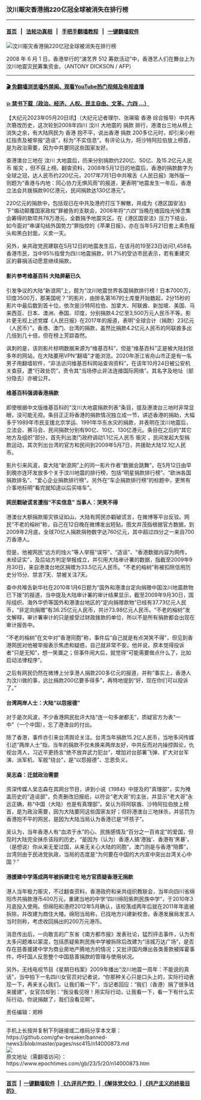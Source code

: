 ### 汶川赈灾香港捐220亿冠全球被消失在排行榜
------------------------

#### [首页](https://github.com/gfw-breaker/banned-news3/blob/master/README.md) &nbsp;&nbsp;|&nbsp;&nbsp; [法轮功真相](https://github.com/begood0513/basic/blob/master/README.md)  &nbsp;&nbsp;|&nbsp;&nbsp; [手把手翻墙教程](https://github.com/gfw-breaker/guides/wiki)  &nbsp;&nbsp;|&nbsp;&nbsp; [一键翻墙软件](https://github.com/gfw-breaker/nogfw/blob/master/README.md)  



<div><img alt="汶川赈灾香港捐220亿冠全球被消失在排行榜" class="attachment-djy_600_400 size-djy_600_400 wp-post-image" src="https://i.epochtimes.com/assets/uploads/2023/05/id14000882-000_Hkg1349037-600x400.jpeg"/>
<div class="caption">
 <p>
  2008 年 6 月 1 日，香港举行的“演艺界 512 筹款活动”中，香港艺人们在舞台上为汶川地震灾民筹集资金。（ANTONY DICKSON / AFP）
 </p>
</div></div><hr/>

#### [ 🎬  免翻墙浏览墙外禁闻、观看YouTube热门视频及电视直播](https://github.com/gfw-breaker/HelloWorld)

#### [ 💥  禁书下载（政治、经济、人权、民主自由、文革、六四 ...）](https://github.com/gfw-breaker/books/blob/master/README.md)

<div><p>
 【大纪元2023年05月20日讯】（大纪元记者理尔、张瑛瑜
 <ok href="https://www.epochtimes.com/gb/tag/%E9%A6%99%E6%B8%AF.html">
  香港
 </ok>
 综合报导）中共再次篡改历史，这次轮到2008年四川
 <ok href="https://www.epochtimes.com/gb/tag/%E6%B1%B6%E5%B7%9D.html">
  汶川
 </ok>
 大地震的
 <ok href="https://www.epochtimes.com/gb/tag/%E6%8D%90%E6%AC%BE.html">
  捐款
 </ok>
 排行，港澳台三地从榜上消失之余，有大陆网民为
 <ok href="https://www.epochtimes.com/gb/tag/%E9%A6%99%E6%B8%AF.html">
  香港
 </ok>
 抱不平，说出香港
 <ok href="https://www.epochtimes.com/gb/tag/%E6%8D%90%E6%AC%BE.html">
  捐款
 </ok>
 200多亿元时，却引来小粉红指责及被举报“造谣”，标为“不实信息”。有评论认为，将沙特阿拉伯放上榜首，是为政治需要，因为中共要同这些国家友好。
</p>
<p>
 查港澳台三地在
 <ok href="https://www.epochtimes.com/gb/tag/%E6%B1%B6%E5%B7%9D.html">
  汶川
 </ok>
 大地震后，历来分别捐款约220亿、50亿、及15.2亿元人民币
 <ok href="https://www.epochtimes.com/gb/tag/%E8%B5%88%E7%81%BE.html">
  赈灾
 </ok>
 ，但不获上榜。翻查资料，2008年5月12日的地震后，香港的捐款数字为全球之冠，达人民币约220亿元，2017年7月1日中共喉舌《人民日报》海外版一则题为“香港与内地：同心协力无惧风雨”的报道，更表明“地震发生一年后，香港立法会共拨捐款90亿港元，民间捐款达130亿港元”。
</p>
<p>
 220亿元的捐款中，包括现已在中共及港府打压下解散，并成为《港区国安法》下“煽动颠覆国家政权”罪被告的支联会，2008年将“六四”当晚在维园烛光悼念集会筹得的款项共78万港元，全数捐予地震灾区。在《港区国安法》压力下结业、如今面对“串谋勾结外国势力”罪指控的《苹果日报》，亦在当年5月21日套上素色报头和黑白封面，义卖一天。
</p>
<p>
 另外，亲共政党民建联在5月12日的地震发生后，在该月的19至23日访问1,458名香港市民，当中95%指曾为四川地震捐款，91.7%的受访市民表示，若有重建灾区的募捐活动愿意继续捐款。
</p>
<h4>
 影片参考维基百科 大陆屏蔽已久
</h4>
<p>
 引发争议的大陆“新浪网”上，题为“汶川地震世界各国捐款排行榜！日本7000万，印度3500万，那美国呢？”的影片，由排名第167的土库曼开始数起，2分15秒的影片中最后数到首十位，依次是沙特阿拉伯、加拿大、阿联酋、新加坡、美国、马来西亚、日本、澳洲、泰国、印度，分别捐款4.2亿至3,500万元人民币不等。影片更无视上述党媒《人民日报》在2017年的报道，表明“全球合计（捐款）23亿元（人民币）”。香港、澳门、台湾的捐款，虽然比捐款4.2亿元人民币的阿联酋多出几倍到几十倍，但在榜上芳踪杳然。
</p>
<p>
 讽刺的是，该则影片标明数据来源为“维基百科”，但是“维基百科”正是被大陆封锁多年的网站，在大陆要用VPN“翻墙”才能浏览。2020年浙江省舟山市正是有一名男子用翻墙软件，“非法访问维基百科网站查询资料”，在该年10月24日被公安机关查获，遭“行政处罚”，责令其“当场停止非法连接国际网络”。其名字及地址（部分隐去）亦被公开。
</p>
<h4>
 维基百科强调香港捐款
</h4>
<p>
 即使根据中文版维基百科的“汶川大地震捐款列表”条目，提及港澳台三地时非常显眼，没可能无视。条目正正将香港的捐款情况独立成一节，讲述香港的捐助，大幅多于1989年市民支援北京学运、1991年华东水灾的捐款，并表明在汶川地震后，立法会、赛马会、民间捐款分别有90亿、10亿、130亿港元。条目在之后的“其它地方及组织”部分，首先列出澳门政府调动1.1亿元人民币
 <ok href="https://www.epochtimes.com/gb/tag/%E8%B5%88%E7%81%BE.html">
  赈灾
 </ok>
 ，民间发起大型捐款运动，其次列出台湾的官方和民间到2009年5月7日，共援助大陆12.1亿人民币。
</p>
<p>
 影片引来风波，查大陆“新浪网”上的同一影片作者“数据会跳舞”，在5月12日由早到晚亦连环发放多个关于汶川地震的排行榜，包括“明星捐款排行榜”、“欧洲各国捐款排名”、“爱心企业捐款排行榜”。另外在“车企捐款排行榜”的标题中，更煞有介事地标明“看完就知道以后买啥车”。
</p>
<h4>
 网民戳破谎言遭指“不实信息” 当事人：哭笑不得
</h4>
<p>
 港澳台大额捐款赈灾铁证如山，大陆有网民亦戳破谎言，在微博等平台反驳。网民“不老的榕树”称，自己在12日晚在微博发出短贴，图文并茂指根据官方数据，到2009年2月底，全球70亿人捐款捐物数字达760亿元，其中超过四分之一来自700万香港人。
</p>
<p>
 但是，他被网民“远方的烛火”等人举报“误导”、“造谣”、“香港数据内容为网传，未经证实”，及后站方判定举报成立，并引用大陆审计署的数据，指截至2009年9月30日，来自港澳台地区捐赠为33.5亿元人民币。“不老的榕树”称被扣除信用历史分15分、禁言7天、禁被关注7天。
</p>
<p>
 查中共喉舌新华社在2010年1月6日题为“国外和港澳台定向捐赠中国汶川地震款物已下拨”的报道，当中提及大陆审计署的审计结果显示，截至2009年9月30日，国际组织、海外华侨等国外和港澳台地区的“定向捐赠款物”已经有37.73亿元人民币，“非定向捐赠”有36.25亿元人民币，共计73.98亿元人民币。“不老的榕树”发文解释，审计署审计的只是接受过财政拨款的单位，所以不是所有捐款都会出现在审计报告中。
</p>
<p>
 “不老的榕树”在文中对“香港同胞”称，事件后“自己就是有点哭笑不得”，但见到香港网民对他被举报表示焦虑和疑惑，自己就非常不安。他并说，原本觉得投诉者“只是无知”，想一笑置之；但事件闹大后，就觉得“可能需要做点什么了，比如启动法律程序”。
</p>
<p>
 之后有网民仍然在微博上分享港人捐款200多亿元的报道，并称“事实上，香港人为汶川做的事，远比捐款200亿要多得多”，再特地提到“好，现在你们可以投诉了。”
</p>
<h4>
 台湾两岸人士：大陆“以怨报德”
</h4>
<p>
 对于是次风波，不少香港网民批评大陆“连一句多谢都无”，质疑官方为表“一中”（一个中国），忘了港澳台的付出。
</p>
<p>
 除了香港，事件亦引来台湾舆论关注。台湾当年捐款15.2亿人民币，当地多间传媒引述“两岸人士”指，当年的捐款不仅未换来两岸友好，中共反而对内操控舆论，仇视台湾人，习近平更扬言“绝不放弃武力犯台”，增加对台部署飞弹、扩大对台军演、派军机、军舰“绕台”，是“以怨报德”、忘恩负义。
</p>
<h4>
 吴志森：迁就政治需要
</h4>
<p>
 资深传媒人吴志森在其网台节目，讲到小说《1984》中提及的“真理部”，实为掩盖历史的“造谣部”，负责删改旧报纸，以符合“老大哥”的主张，并显示“老大哥”永远正确，称“中国（大陆）也是有真理部”。吴认为将阿联酋、沙特阿拉伯放上榜首，是为政治需要，因为大陆要同这些国家友好；但将港澳台三地抹杀，并惩罚为香港抱不平的网民，是因为大陆当局认为香港已是“坏孩子”。
</p>
<p>
 吴认为，当年香港人有“血浓于水”的心、民族感情及“百分之一百肯定”的爱国，但现时大陆完全抹杀该段的历史，“是因为（认为）香港人搞‘港独’、香港有‘黑暴’，（是想说）你从来无爱过国，从来无关心大陆的同胞”。澳门则是与香港“陪葬”，台湾则由于民进党执政，当局的态度是“为何要在中国的大内宣中突出台湾关心中国？”
</p>
<h4>
 港援建中学落成两年被拆建住宅 地方官质疑香港无捐款
</h4>
<p>
 港人当年极力赈灾，不过翻查资料，香港政府和亲共组织教联会，当年向四川省绵阳市共捐款港币400万元，重建当地的中学“四川绵阳紫荆民族中学”，于2010年3月底投入使用。但绵阳和港府2012年5月确认，该校落成两年后就在2011年年底被拆除，并改建为商住大楼。绵阳当局称，已找地方兴建新校舍。香港发展局发言人当时则称，考虑收回捐出的200万元港币。
</p>
<p>
 消息传出后，一向敢言的广东省《南方都市报》发表社论，猛烈抨击事件，认为有太多问题难以蒙混，包括质疑紫荆民族中学被拆除后改建为“涪城万达广场”，是否存在慈善援建中学为商业房地产腾地方的情况；又批评国内爆出各类善款被挥霍事件，呼吁国人反思整个中国慈善捐款的管理与使用状况。
</p>
<p>
 另外，无线电视节目《星期日档案》2009年播出“汶川地震一周年：不能说的真话”，当中拍下一名四川女官员对记者说，“你那种关心只是口头上的，实际行动表现一下，再来关心我们，让我们看一下”，当记者回应：“我们（香港）捐了很多钱来援建”，女官员却到：“我没看见呀！用实际行动，让我看一下，看一下有什么实际行动。你说捐献了，我们没看见啊”。
</p>
<p>
 责任编辑：郑桦
</p>
</div>
<hr/>
手机上长按并复制下列链接或二维码分享本文章：<br/>
https://github.com/gfw-breaker/banned-news3/blob/master/pages/nsc415/n14000873.md <br/>
<a href='https://github.com/gfw-breaker/banned-news3/blob/master/pages/nsc415/n14000873.md'><img src='https://github.com/gfw-breaker/banned-news3/blob/master/pages/nsc415/n14000873.md.png'/></a> <br/>
原文地址（需翻墙访问）：https://www.epochtimes.com/gb/23/5/20/n14000873.htm


------------------------
#### [首页](https://github.com/gfw-breaker/banned-news3/blob/master/README.md) &nbsp;|&nbsp; [一键翻墙软件](https://github.com/gfw-breaker/nogfw/blob/master/README.md) &nbsp;| [《九评共产党》](https://github.com/gfw-breaker/9ping.md/blob/master/README.md#九评之一评共产党是什么) | [《解体党文化》](https://github.com/gfw-breaker/jtdwh.md/blob/master/README.md) | [《共产主义的终极目的》](https://github.com/gfw-breaker/gczydzjmd.md/blob/master/README.md)


<img src='http://gfw-breaker.win/banned-news3/pages/nsc415/n14000873.md' width='0px' height='0px'/>